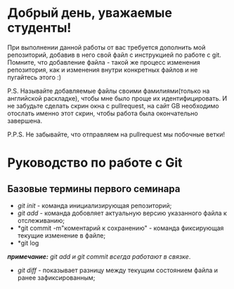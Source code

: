 # Добрый день, уважаемые студенты! 
  При выполнении данной работы от вас требуется дополнить мой репозиторий, добавив в него свой файл с инструкцией по работе с git. Помните, что добавление файла - такой же процесс изменения репозитория, как и изменения внутри конкретных файлов и не пугайтесь этого :)

  P.S. Называйте добавляемые файлы своими фамилиями(только на английской раскладке), чтобы мне было проще их идентифицировать. И не забудьте сделать скрин окна с pullrequest, на сайт GB необходимо отослать именно этот скрин, чтобы работа была окончательно завершена.

  P.P.S. Не забывайте, что отправляем на pullrequest мы побочные ветки!


  # Руководство по работе с Git

## Базовые термины первого семинара
* *git init* - команда инициализирующая репозиторий;
* *git add* - команда добовляет актуальную версию указанного файла к отслеживанию;
* *git commit -m"коментарий к сохранению" - команда фиксирующая текущие изменение в файле;
* *git log

*__примечание:__ git add и git commit всегда работают в связке*.
* *git diff* - показывает разницу между текущим состоянием файла и ранее зафиксированным;
